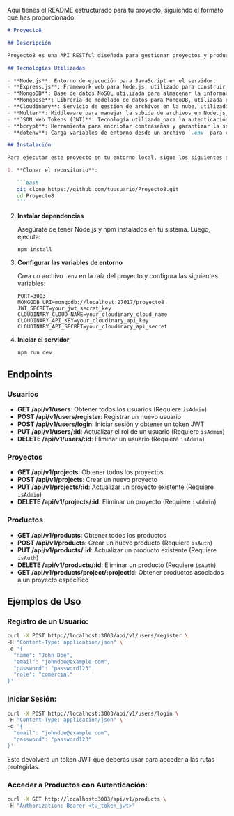 Aquí tienes el README estructurado para tu proyecto, siguiendo el formato que has proporcionado:

````markdown
# Proyecto8

## Descripción

Proyecto8 es una API RESTful diseñada para gestionar proyectos y productos, ofreciendo funcionalidades de creación, lectura, actualización y eliminación (CRUD) para estas entidades. Además, la API permite la gestión de archivos mediante la integración con Cloudinary, asegurando que las imágenes asociadas a los proyectos y productos sean subidas y eliminadas correctamente. La API también implementa autenticación y autorización utilizando JSON Web Tokens (JWT), garantizando que solo los usuarios autorizados puedan realizar ciertas operaciones.

## Tecnologías Utilizadas

- **Node.js**: Entorno de ejecución para JavaScript en el servidor.
- **Express.js**: Framework web para Node.js, utilizado para construir la API REST.
- **MongoDB**: Base de datos NoSQL utilizada para almacenar la información de proyectos y productos.
- **Mongoose**: Librería de modelado de datos para MongoDB, utilizada para interactuar con la base de datos de manera sencilla.
- **Cloudinary**: Servicio de gestión de archivos en la nube, utilizado para almacenar y gestionar imágenes asociadas a proyectos y productos.
- **Multer**: Middleware para manejar la subida de archivos en Node.js, integrado con Cloudinary.
- **JSON Web Tokens (JWT)**: Tecnología utilizada para la autenticación y autorización de usuarios.
- **bcrypt**: Herramienta para encriptar contraseñas y garantizar la seguridad de las credenciales de usuario.
- **dotenv**: Carga variables de entorno desde un archivo `.env` para configurar el entorno de ejecución.

## Instalación

Para ejecutar este proyecto en tu entorno local, sigue los siguientes pasos:

1. **Clonar el repositorio**:

   ```bash
   git clone https://github.com/tuusuario/Proyecto8.git
   cd Proyecto8
   ```
````

2. **Instalar dependencias**

   Asegúrate de tener Node.js y npm instalados en tu sistema. Luego, ejecuta:

   ```bash
   npm install
   ```

3. **Configurar las variables de entorno**

   Crea un archivo `.env` en la raíz del proyecto y configura las siguientes variables:

   ```plaintext
   PORT=3003
   MONGODB_URI=mongodb://localhost:27017/proyecto8
   JWT_SECRET=your_jwt_secret_key
   CLOUDINARY_CLOUD_NAME=your_cloudinary_cloud_name
   CLOUDINARY_API_KEY=your_cloudinary_api_key
   CLOUDINARY_API_SECRET=your_cloudinary_api_secret
   ```

4. **Iniciar el servidor**

   ```bash
   npm run dev
   ```

## Endpoints

### Usuarios

- **GET /api/v1/users**: Obtener todos los usuarios (Requiere `isAdmin`)
- **POST /api/v1/users/register**: Registrar un nuevo usuario
- **POST /api/v1/users/login**: Iniciar sesión y obtener un token JWT
- **PUT /api/v1/users/:id**: Actualizar el rol de un usuario (Requiere `isAdmin`)
- **DELETE /api/v1/users/:id**: Eliminar un usuario (Requiere `isAdmin`)

### Proyectos

- **GET /api/v1/projects**: Obtener todos los proyectos
- **POST /api/v1/projects**: Crear un nuevo proyecto
- **PUT /api/v1/projects/:id**: Actualizar un proyecto existente (Requiere `isAdmin`)
- **DELETE /api/v1/projects/:id**: Eliminar un proyecto (Requiere `isAdmin`)

### Productos

- **GET /api/v1/products**: Obtener todos los productos
- **POST /api/v1/products**: Crear un nuevo producto (Requiere `isAuth`)
- **PUT /api/v1/products/:id**: Actualizar un producto existente (Requiere `isAuth`)
- **DELETE /api/v1/products/:id**: Eliminar un producto (Requiere `isAuth`)
- **GET /api/v1/products/project/:projectId**: Obtener productos asociados a un proyecto específico

## Ejemplos de Uso

### Registro de un Usuario:

```bash
curl -X POST http://localhost:3003/api/v1/users/register \
-H "Content-Type: application/json" \
-d '{
  "name": "John Doe",
  "email": "johndoe@example.com",
  "password": "password123",
  "role": "comercial"
}'
```

### Iniciar Sesión:

```bash
curl -X POST http://localhost:3003/api/v1/users/login \
-H "Content-Type: application/json" \
-d '{
  "email": "johndoe@example.com",
  "password": "password123"
}'
```

Esto devolverá un token JWT que deberás usar para acceder a las rutas protegidas.

### Acceder a Productos con Autenticación:

```bash
curl -X GET http://localhost:3003/api/v1/products \
-H "Authorization: Bearer <tu_token_jwt>"
```

```

```
